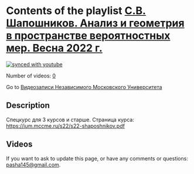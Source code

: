 # Contents of the playlist [С.В. Шапошников. Анализ и геометрия в пространстве вероятностных мер. Весна 2022 г.](https://www.youtube.com/playlist?list=PLp9ABVh6_x4GcNqdVhcTM51Jb6jqVSa3y)

[![synced with youtube](https://img.shields.io/github/last-commit/mathphysschool/mathphysschool.github.io/autoupdate1?label=synced%20with%20youtube)](https://github.com/mathphysschool/mathphysschool.github.io/commits/autoupdate1)

Number of videos: [0](#videos)

Go to [Видеозаписи Независимого Московского Университета](../README.md)

## Description

Спецкурс для 3 курсов и старше.
Страница курса:
<https://ium.mccme.ru/s22/s22-shaposhnikov.pdf>

## Videos



 If you want to ask to update this page, or have any comments or questions: <pasha145@gmail.com>.